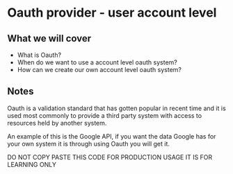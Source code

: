 # Oauth provider - user account level

## What we will cover

* What is Oauth?
* When do we want to use a account level oauth system?
* How can we create our own account level oauth system?

## Notes

Oauth is a validation standard that has gotten popular in recent time and it is used
most commonly to provide a third party system with access to resources held by another
system.

An example of this is the Google API, if you want the data Google has for your own system
it is through using Oauth you will get it.

DO NOT COPY PASTE THIS CODE FOR PRODUCTION USAGE IT IS FOR LEARNING ONLY
